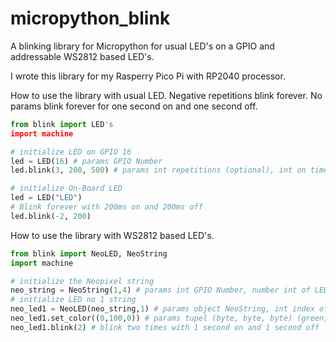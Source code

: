 # micropython_blink
A blinking library for Micropython for usual LED's on a GPIO and addressable WS2812 based LED's.

I wrote this library for my Rasperry Pico Pi with RP2040 processor.

How to use the library with usual LED. Negative repetitions blink forever. No params blink forever for one second on and one second off.


```python
from blink import LED's
import machine

# initialize LED on GPIO 16
led = LED(16) # params GPIO Number
led.blink(3, 200, 500) # params int repetitions (optional), int on time in milliseconds (ms) (optional), int off time in milliseconds (optional)

# initialize On-Board LED 
led = LED("LED")
# Blink forever with 200ms on and 200ms off
led.blink(-2, 200)
```

How to use the library with WS2812 based LED's.

```python
from blink import NeoLED, NeoString
import machine

# initialize the Neopixel string
neo_string = NeoString(1,4) # params int GPIO Number, number int of LED's in the string
# initialize LED no 1 string
neo_led1 = NeoLED(neo_string,1) # params object NeoString, int index of LED 
neo_led1.set_color((0,100,0)) # params tupel (byte, byte, byte) (green, red, blue) set the color of the led 
neo_led1.blink(2) # blink two times with 1 second on and 1 second off
```
